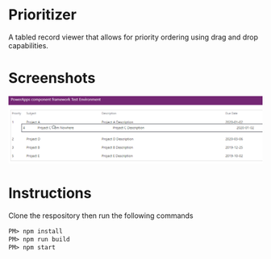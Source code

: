 # Prioritizer

A tabled record viewer that allows for priority ordering using drag and drop capabilities.

# Screenshots
![PCF sub grid with drag and drop prioritization](https://github.com/ramimounla/Prioritizer/blob/master/Screenshot/Prioritizer.png?raw=true)

# Instructions
Clone the respository then run the following commands
```
PM> npm install
PM> npm run build
PM> npm start
```
